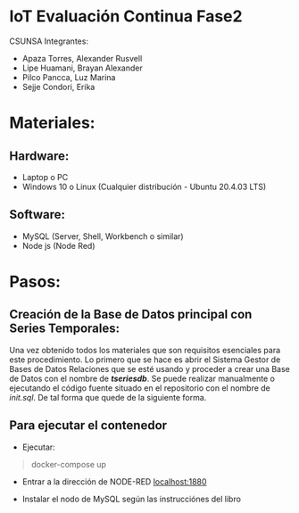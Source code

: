 # IoT Evaluación Continua Fase2
CSUNSA
Integrantes:
- Apaza Torres, Alexander Rusvell
- Lipe Huamani, Brayan Alexander
- Pilco Pancca, Luz Marina
- Sejje Condori, Erika
# Materiales:
## Hardware:
- Laptop o PC
- Windows 10 o Linux (Cualquier distribución - Ubuntu 20.4.03 LTS)
## Software:
- MySQL (Server, Shell, Workbench o similar)
- Node js (Node Red)
# Pasos:
## Creación de la Base de Datos principal con Series Temporales:
Una vez obtenido todos los materiales que son requisitos esenciales para este procedimiento. Lo primero que se hace es abrir el Sistema Gestor de Bases de Datos Relaciones que se esté usando y proceder a crear una Base de Datos con el nombre de ***tseriesdb***. Se puede realizar manualmente o ejecutando el código fuente situado en el repositorio con el nombre de *init.sql*. De tal forma que quede de la siguiente forma.

## Para ejecutar el contenedor
- Ejecutar: 
> docker-compose up 

- Entrar a la dirección de NODE-RED [localhost:1880](http://localhost:1880)

- Instalar el nodo de MySQL según las instrucciónes del libro


<!-- ![Base de datos de Series Temporales](https://github.com/BraderLh/IoTLab/blob/main/imgs/1.PNG?raw=true)

Luego de ello, se puede crear un usuario específico para esta Base de Datos, pero como es de manera local lo dejaremos con el usaurio por defecto que nos brinda MySQL después de instalarlo.
## Creación de la tabla para la Base de Datos
Luego de haber creado la base de datos, se procede a crear la tabla que contendrá este esquema, llamada ***thingdata***. Con los siguiente atributos y tipo de dato, que formarían las siguientes columnas:
- id (int)
- topic (varchar)
- payload (varchar)
- timestamp (varchar)
- deleted (binary)

![Configurando las columnas de forma manual de la tabla](https://github.com/BraderLh/IoTLab/blob/main/imgs/2.PNG?raw=true)
Al final tendría que quedarnos de esta forma:

![Tabla resultante](https://github.com/BraderLh/IoTLab/blob/main/imgs/3.PNG?raw=true)

## Instalación de los Nodos requeridos en Node-Red
Para ello simplemente ejecutamos antes los siguientes comandos en una terminal (de preferencia con permisos elevados o como administrador):
- En Linux
> sudo npm install -g --unsafe-perm node-red
- En Windows: 
> npm install -g --unsafe-perm node-red

Ambos instalan la herramienta de Node-RED en el sistema activo. Luego de ello iniciamos la herramiento con el comando:
>node-start

Al ejecutar dicho comando mostrará lo siguiente:

![Comenzando el Servidor de Node-Red](https://github.com/BraderLh/IoTLab/blob/main/imgs/4.PNG?raw=true)

 Luego de ello, en la barra de direcciones ingresamos la dirección IP: http://localhost:1880/. Posteriormente, se mostrará la siguiente imagen en pantalla.

 ![Interfaz de Node-RED](https://github.com/BraderLh/IoTLab/blob/main/imgs/5.PNG?raw=true)

Entonces, una vez en la interfaz se debe dirigir a la parte superior derecha en el ícono de tres barras. Darle clik y darle a *Manage palette*. -->